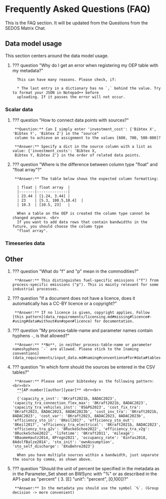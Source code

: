 # Frequently Asked Questions (FAQ)

This is the FAQ section. It will be updated from the Questions from the SEDOS Matrix Chat.

## Data model usage

This section centers around the data model usage.

1. ??? question "Why do I get an error when registering my OEP table with my metadata?"
 
         This can have many reasons. Please check, if:        

         * The last entry in a dictionary has no `,` behind the value. Try to format your JSON in Notepad++ before 
         uploading. If it passes the error will not occur.





### **Scalar data**

1. ??? question "How to connect data points with sources?"

        **Question:** Can I simply enter 'investment_cost': {'Bibtex X', 'Bibtex Y', 'Bibtex Z'} in the "source" 
        column to achieve an assignment to the values [600, 700, 500-800]?

        **Answer:** Specify a dict in the source column with a list as value: {'investment_costs': 'Bibtex X, 
        Bibtex Y, Bibtex Z'} in the order of related data points. 

1. ??? question "Where is the difference between column type "float" and "float array"?"

        **Answer:** The table below shows the expected column formatting:
         
         | float | float array  |
         |-------|--------------|
         | 23.44 | [1.24, 3.44] |
         | 23    | [5.3, 100.5,10.4]  |
         | 10.3  | [10.5, 23]   |

         When a table on the OEP is created the column type cannot be changed anymore. <br>
         If you want to add data rows that contain bandwidths in the future, you should choose the column type 
         "float array".


### **Timeseries data**

## Other

1. ??? question "What do "f" and "p" mean in the commodities?"

        **Answer:** This distinguishes fuel-specific emissions ("f") from process-specific emissions ("p"). This is mainly relevant for some industrial processes.


1. ??? question "If a document does not have a licence, does it automatically has a CC-BY licence or a copyright?"

        **Answer:** If no licence is given, copyright applies. Follow [this pattern](data_requirements/licensing.md#missing#licence#-#using#data#without#an#open#licence) for documentation.


 
1. ??? question "My process-table-name and parameter names contain hyphens `-`, is that allowed?"

        **Answer:** **No**, in neither process-table-name or parameter nameshyphens `-` are allowed. Please stick to the [naming conventions](data_requirements/input_data.md#naming#conventions#for#data#tables#and#parameters)


1. ??? question "In which form should the sources be entered in the CSV tables?"

        **Answer:** Please set your bibtexkey as the following pattern: <br><br>
         **[AP-number][author][year]** <br><br>
         ```
         {'capacity_e_inst': '8Kraft2021b, 8ADAC2023', 'capacity_tra_connection_flex_max': '8Kraft2021b, 8ADAC2023', 'capacity_tra_vehicles_inst': '8S&PG2023', 'cost_fix_tra': '8Kraft2023, 8ADAC2023, 8ADAC2023b', 'cost_inv_tra': '8Kraft2021b, 8ADAC2023', 'cost_var': '8Kraft2023, 8ADAC2023, 8ADAC2023b', 'efficiency_sto_in': '8Keil2017', 'efficiency_sto_out': '8Keil2017', 'efficiency_tra_electrical': '8Kraft2021b, 8ADAC2023', 'efficiency_tra_g2v': '8RuckeSchoe2022', 'efficiency_tra_v2g': '8RuckeSchoe2022', 'lifetime': '8Kraft2011', 'mileage': '8BaumeHautz2014, 8Progn2021', 'occupancy_rate': '8infas2018, 8AdolfBalze2014', 'sto_init': 'ownAssumption', 'sto_self_discharge': '8XuBehre2023'}
         ```
         When you have multiple sources within a bandwidth, just separate the source by comma, as shown above.


1. ??? question "Should the unit of percent be specified in the metadata as in the Parameter_Set sheet on BWSync with "%" or as described in the AP1-pad as "percent" ( 3. [E] "unit": "percent", [0,100])?"

        **Answer:** In the metadata you should use the symbol `%`. (Group decision -> more convenient)

